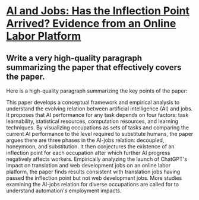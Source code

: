 # [AI and Jobs: Has the Inflection Point Arrived? Evidence from an Online   Labor Platform](https://arxiv.org/abs/2312.04180)

## Write a very high-quality paragraph summarizing the paper that effectively covers the paper.

 Here is a high-quality paragraph summarizing the key points of the paper:

This paper develops a conceptual framework and empirical analysis to understand the evolving relation between artificial intelligence (AI) and jobs. It proposes that AI performance for any task depends on four factors: task learnability, statistical resources, computation resources, and learning techniques. By visualizing occupations as sets of tasks and comparing the current AI performance to the level required to substitute humans, the paper argues there are three phases in the AI-jobs relation: decoupled, honeymoon, and substitution. It then conjectures the existence of an inflection point for each occupation after which further AI progress negatively affects workers. Empirically analyzing the launch of ChatGPT's impact on translation and web development jobs on an online labor platform, the paper finds results consistent with translation jobs having passed the inflection point but not web development jobs. More studies examining the AI-jobs relation for diverse occupations are called for to understand automation's employment impacts.
